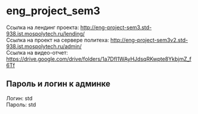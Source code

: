 # eng_project_sem3

Ссылка на лендинг проекта: http://eng-project-sem3.std-938.ist.mospolytech.ru/lending/ <br>
Ссылка на проект на сервере политеха: http://eng-project-sem3v2.std-938.ist.mospolytech.ru/admin/ <br>
Ссылка на видео-отчет: https://drive.google.com/drive/folders/1a7DfI1WAyHJdsqRKwpte8YkbjmZ_f6Tf


## Пароль и логин к админке
Логин: std <br>
Пароль: std
